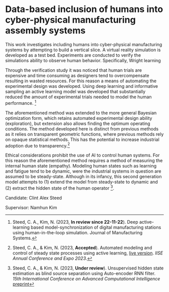 # Data-based inclusion of humans into cyber-physical manufacturing assembly systems

This work investigates including humans into cyber-physical manufacturing systems by attempting to build a vertical slice. A virtual reality simulation is developed as a test bed. Experiments are conducted to verify the simulations ability to observe human behavior. Specifically, Wright learning 

Through the verification study it was noticed that human trials are expensive and time consuming as designers tend to overcompensate resulting in wasted resources. For this reason a means of automating the experimental design was developed. Using deep learning and informative sampling an active learning model was developed that substantially reduced the amount of experimental trials needed to model the human performance. [^1]

The aforementioned method was extended to the more general Bayesian optimization form, which retains automated experimental design ability (exploration), but extension also allows finding the optimum operating conditions. The method developed here is distinct from previous methods as it relies on transparent geometric functions, where previous methods rely on opaque statistical methods. This has the potential to increase industrial adoption due to transparency.[^2]

Ethical considerations prohibit the use of AI to control human systems. For this reason the aforementioned method requires a method of measuring the internal human state (empathy). Modeling human states such as learning and fatigue tend to be dynamic, were the industrial systems in question are assumed to be steady-state. Although in its infancy, this second generation model attempts to (1) extend the model from steady-state to dynamic and (2) extract the hidden state of the human operator [^3].  

Candidate: Clint Alex Steed

Supervisor: Namhun Kim



[^1]: Steed, C. A., Kim, N. (2023, **In review since 22-11-22**). Deep active-learning based model-synchronization of digital manufacturing stations using human-in-the-loop simulation. Journal of Manufacturing Systems.
[^2]: Steed, C. A., &#38; Kim, N. (2023, **Accepted**). Automated modeling and control of steady state processes using active learning, [live version](https://github.com/Acadevic/Active-control). <i>IISE Annual Conference and Expo 2023</i>.
[^3]: Steed, C. A., &#38; Kim, N. (2023, **Under review**). Unsupervised hidden state estimation as blind source separation using Auto-encoder RNN filter. <i>15th International Conference on Advanced Computational Intelligence</i> [preprint](Docs/Autoencoder-rnn_filtering.pdf) 